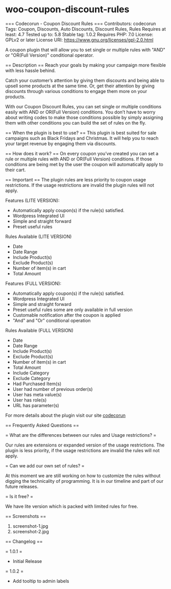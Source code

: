 # woo-coupon-discount-rules

=== Codecorun - Coupon Discount Rules ===
Contributors: codecorun
Tags: Coupon, Discounts, Auto Discounts, Discount Rules, Rules
Requires at least: 4.7
Tested up to: 5.8
Stable tag: 1.0.2
Requires PHP: 7.0
License: GPLv2 or later
License URI: https://www.gnu.org/licenses/gpl-2.0.html

A coupon plugin that will allow you to set single or multiple rules with "AND" or "OR(Full Version)" conditional operator.

== Description ==
Reach your goals by making your campaign more flexible with less hassle behind.

Catch your customer’s attention by giving them discounts and being able to upsell some products at the same time. Or, get their attention by giving discounts through various conditions to engage them more on your products.

With our Coupon Discount Rules, you can set single or multiple conditions easily with AND or OR(Full Version) conditions. You don’t have to worry about writing codes to make those conditions possible by simply assigning them with other conditions you can build the set of rules on the fly.

== When the plugin is best to use? ==
This plugin is best suited for sale campaigns such as Black Fridays and Christmas. It will help you to reach your target revenue by engaging them via discounts.

== How does it work? ==
On every coupon you’ve created you can set a rule or multiple rules with AND or OR(Full Version) conditions. If those conditions are being met by the user the coupon will automatically apply to their cart.

 == Important ==
The plugin rules are less priority to coupon usage restrictions. If the usage restrictions are invalid the plugin rules will not apply.

Features (LITE VERSION):

* Automatically apply coupon(s) if the rule(s) satisfied.
* Wordpress Integrated UI
* Simple and straight forward
* Preset useful rules

Rules Available (LITE VERSION)

* Date		
* Date Range		
* Include Product(s)		
* Exclude Product(s)		
* Number of item(s) in cart		
* Total Amount

Features (FULL VERSION):

* Automatically apply coupon(s) if the rule(s) satisfied.
* Wordpress Integrated UI
* Simple and straight forward
* Preset useful rules some are only available in full version
* Customable notification after the coupon is applied
* "And" and "Or" conditional operation

Rules Available (FULL VERSION)

* Date		
* Date Range		
* Include Product(s)		
* Exclude Product(s)		
* Number of item(s) in cart		
* Total Amount
* Include Category		
* Exclude Category		
* Had Purchased Item(s)		
* User had number of previous order(s)		
* User has meta value(s)		
* User has role(s)		
* URL has parameter(s)

For more details about the plugin visit our site [codecorun](https://codecorun.com/ "Codecorun Coupon Discount Rules")

== Frequently Asked Questions ==

= What are the differences between our rules and Usage restrictions? =

Our rules are extensions or expanded version of the usage restrictions. The plugin is less priority, if the usage restrictions are invalid the rules will not apply.

= Can we add our own set of rules? =

At this moment we are still working on how to customize the rules without digging the technicality of programming. It is in our timeline and part of our future releases.

= Is it free? =

We have lite version which is packed with limited rules for free.

== Screenshots ==

1. screenshot-1.jpg
2. screenshot-2.jpg

== Changelog ==

= 1.0.1 =
* Initial Release

= 1.0.2 =
* Add tooltip to admin labels